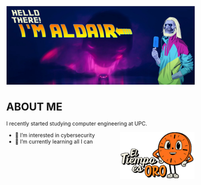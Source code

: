 <img src="/images/header1.png"/>

# ABOUT ME
I recently started studying computer engineering at UPC. 


- 👀 I’m interested in cybersecurity <img align="right" width="200" src="/images/missminutes.gif">
- 🌱 I’m currently learning all I can


<!--

## GOALS 2021
I want to make a little website from the scratch. 25%

-->

<!--
 💞️ I’m looking to collaborate on 
- 📫 How to reach me ...

[![Aldair's github stats](https://github-readme-stats.vercel.app/api?username=aldairlv&theme=tokyonight&show_icons=true)](https://github.com/aldairlv)
-->
